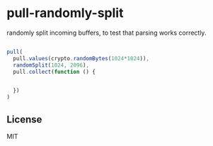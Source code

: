 # pull-randomly-split

randomly split incoming buffers, to test that parsing works correctly.

``` js

pull(
  pull.values(crypto.randomBytes(1024*1024)),
  randomSplit(1024, 2096),
  pull.collect(function () {


  })
)


```

## License

MIT
